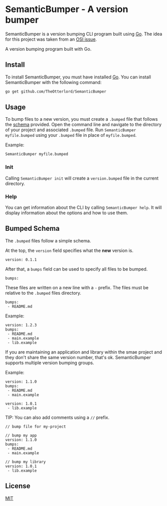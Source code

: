 # SemanticBumper - A version bumper

SemanticBumper is a version bumping CLI program built using [Go](https://golang.org).
The idea for this project was taken from an [OSI issue](https://github.com/open-source-ideas/open-source-ideas/issues/239).

A version bumping program built with Go.


## Install

To install SemanticBumper, you must have installed [Go](https://golang.org).
You can install SemanticBumper with the following command:

```bash
go get github.com/TheOtterlord/SemanticBumper
```


## Usage

To bump files to a new version, you must create a `.bumped` file that follows the [schema](#bumped-schema) provided.
Open the command line and navigate to the directory of your project and associated `.bumped` file.
Run `SemanticBumper myfile.bumped` using your `.bumped` file in place of `myfile.bumped`. 

Example:

```bash
SemanticBumper myfile.bumped
```


### Init

Calling `SemanticBumper init` will create a `version.bumped` file in the current directory.


### Help

You can get information about the CLI by calling `SemanticBumper help`.
It will display information about the options and how to use them.


## Bumped Schema

The `.bumped` files follow a simple schema.

At the top, the `version` field specifies what the **new** version is.

```bumped
version: 0.1.1
```

After that, a `bumps` field can be used to specify all files to be bumped.

```bumped
bumps:
```

These files are written on a new line with a `-` prefix. The files must be relative to the `.bumped` files directory.

```bumped
bumps:
 - README.md
```

Example:

```bumped
version: 1.2.3
bumps:
 - README.md
 - main.example
 - lib.example
```

If you are maintaining an application and library within the smae project and they don't share the same version number, that's ok. 
SemanticBumper supports multiple version bumping groups. 

Example: 

```bumped
version: 1.1.0
bumps: 
 - README.md
 - main.example

version: 1.0.1
 - lib.example
```

TIP: You can also add comments using a `//` prefix.

```bumped
// bump file for my-project

// bump my app
version: 1.1.0
bumps: 
 - README.md
 - main.example

// bump my library
version: 1.0.1
 - lib.example
```


## License

[MIT](https://choosealicense.com/licenses/mit/)
